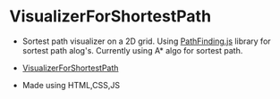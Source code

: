 # VisualizerForShortestPath

- Sortest path visualizer on a 2D grid. Using [PathFinding.js](https://github.com/qiao/PathFinding.js) library for sortest path alog's. Currently using A* algo for sortest path.
- [VisualizerForShortestPath](https://aryabharat.github.io/VisualizerForShortestPath/public/)

- Made using HTML,CSS,JS
